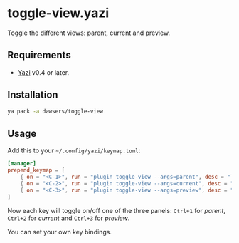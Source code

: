 # toggle-view.yazi

Toggle the different views: parent, current and preview.

## Requirements

- [Yazi](https://github.com/sxyazi/yazi/) v0.4 or later.

## Installation

```sh
ya pack -a dawsers/toggle-view
```

## Usage

Add this to your `~/.config/yazi/keymap.toml`:

``` toml
[manager]
prepend_keymap = [
    { on = "<C-1>", run = "plugin toggle-view --args=parent", desc = "Toggle parent" },
    { on = "<C-2>", run = "plugin toggle-view --args=current", desc = "Toggle current" },
    { on = "<C-3>", run = "plugin toggle-view --args=preview", desc = "Toggle preview" },
]
```

Now each key will toggle on/off one of the three panels: `Ctrl+1` for
*parent*, `Ctrl+2` for *current* and `Ctrl+3` for *preview*.

You can set your own key bindings.

